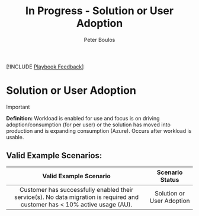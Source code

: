 ﻿---
# required metadata
title: In Progress - Solution or User Adoption
description: In Progress - Solution or User Adoption
author: Peter Boulos
ms.author: pboulos
manager: eduardod 
ms.date: 9/25/2019
ms.topic: playbook 
ms.prod: non-product-specific 
ms.custom: internal-playbook 
ft.audience: internal 
ft.owner: pboulos
---
[!INCLUDE [Playbook Feedback](./includes/questions-feedback.md)] 

# Solution or User Adoption

> [!IMPORTANT]
> **Definition:** Workload is enabled for use and focus is on driving adoption/consumption (for per user) or the solution has moved into production and is expanding consumption (Azure). Occurs after workload is usable.​

## Valid Example Scenarios:
| Valid Example Scenario | Scenario Status |
| :--: | :--: |
| Customer has successfully enabled their service(s). No data migration is required and customer has < 10% active usage (AU). | Solution or User Adoption |








